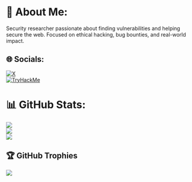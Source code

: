 
# 💫 About Me:
Security researcher passionate about finding vulnerabilities and helping secure the web. Focused on ethical hacking, bug bounties, and real-world impact.

## 🌐 Socials:
[![X](https://img.shields.io/badge/X-black.svg?logo=X&logoColor=white)](https://x.com/0xwaleed13)  
[![TryHackMe](https://img.shields.io/badge/TryHackMe-0078D7?style=for-the-badge&logo=tryhackme&logoColor=white)](https://tryhackme.com/p/4882396)

# 📊 GitHub Stats:
![](https://github-readme-stats.vercel.app/api?username=Xwal13&theme=tokyonight&hide_border=false&include_all_commits=true&count_private=true)<br/>
![](https://github-readme-streak-stats.herokuapp.com/?user=Xwal13&theme=tokyonight&hide_border=false)<br/>
![](https://github-readme-stats.vercel.app/api/top-langs/?username=Xwal13&theme=tokyonight&hide_border=false&include_all_commits=true&count_private=true&layout=compact)

## 🏆 GitHub Trophies
![](https://github-profile-trophy.vercel.app/?username=Xwal13&theme=tokyonight&no-frame=true&no-bg=false&margin-w=4)



